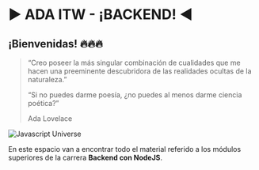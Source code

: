 # ► ADA ITW - ¡BACKEND! ◄

## ¡Bienvenidas! 🔥🔥🔥

> “Creo poseer la más singular combinación de cualidades que me hacen una preeminente descubridora de las realidades ocultas de la naturaleza.”
>
> “Si no puedes darme poesía, ¿no puedes al menos darme ciencia poética?”
> 
> Ada Lovelace

![Javascript Universe](https://soyhorizonte.com/wp-content/uploads/2020/10/JS-by-SoyHorizonte.gif "JavaScript Universe")

En este espacio van a encontrar todo el material referido a los módulos superiores de la carrera **Backend con NodeJS**.
